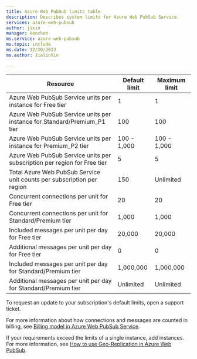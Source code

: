 ```yaml
---
title: Azure Web PubSub limits table
description: Describes system limits for Azure Web PubSub Service.
services: azure-web-pubsub
author: jixin
manager: kenchen
ms.service: azure-web-pubsub
ms.topic: include
ms.date: 12/20/2023
ms.author: JialinXin

---
```


| Resource | Default limit | Maximum limit | 
| --- | --- | --- |
| Azure Web PubSub Service units per instance for Free tier |1 |1 |
| Azure Web PubSub Service units per instance for Standard/Premium_P1 tier |100 |100 |
| Azure Web PubSub Service units per instance for Premium_P2 tier |100 - 1,000 |100 - 1,000 |
| Azure Web PubSub Service units per subscription per region for Free tier|5 |5 |
| Total Azure Web PubSub Service unit counts per subscription per region |150 |Unlimited |
| Concurrent connections per unit for Free tier |20 |20 |
| Concurrent connections per unit for Standard/Premium tier |1,000 |1,000|
| Included messages per unit per day for Free tier|20,000 |20,000 |
| Additional messages per unit per day for Free tier|0 |0 |
| Included messages per unit per day for Standard/Premium tier|1,000,000 |1,000,000 |
| Additional messages per unit per day for Standard/Premium tier|Unlimited |Unlimited |

To request an update to your subscription's default limits, open a support ticket.

For more information about how connections and messages are counted in billing, see [Billing model in Azure Web PubSub Service](../articles/azure-web-pubsub/concept-billing-model.md).

If your requirements exceed the limits of a single instance, add instances. For more information, see [How to use Geo-Replication in Azure Web PubSub](../articles/azure-web-pubsub/howto-enable-geo-replication.md).
